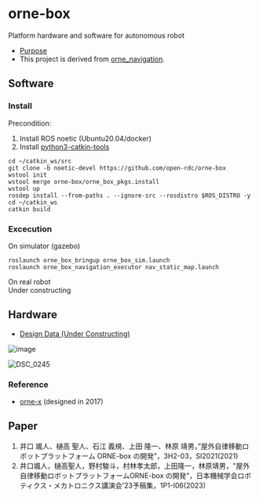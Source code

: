 # orne-box
Platform hardware and software for autonomous robot

* [Purpose](https://github.com/open-rdc/orne_box/wiki/Initial-Purpose)
* This project is derived from [orne_navigation](https://github.com/open-rdc/orne_navigation).

## Software
### Install
Precondition:  
1) Install ROS noetic (Ubuntu20.04/docker)  
2) Install [python3-catkin-tools](https://github.com/open-rdc/orne-box/issues/79#issuecomment-1818041979)  

```
cd ~/catkin_ws/src
git clone -b noetic-devel https://github.com/open-rdc/orne-box
wstool init
wstool merge orne-box/orne_box_pkgs.install
wstool up
rosdep install --from-paths . --ignore-src --rosdistro $ROS_DISTRO -y
cd ~/catkin_ws
catkin build
```

### Excecution

On simulator (gazebo)  
```
roslaunch orne_box_bringup orne_box_sim.launch
roslaunch orne_box_navigation_executor nav_static_map.launch
```

On real robot  
Under constructing  

## Hardware
* [Design Data (Under Constructing)](https://drive.google.com/drive/folders/1FTzKjHyfmug_UDPVUtk7wh9Z_zvEPqiV?usp=sharing)

![image](https://user-images.githubusercontent.com/5755200/76318342-eb89c780-6320-11ea-900b-02a052fb53ae.png)

![DSC_0245](https://user-images.githubusercontent.com/5755200/80554308-b0923f00-8a07-11ea-80c8-d2e2097a1d2a.jpg)

### Reference
* [orne-x](https://drive.google.com/drive/folders/1ViINGsmbruIFg-iK9aN-tVQHTLGuMvhR?usp=sharing) (designed in 2017)

## Paper
1) 井口 颯人、樋高 聖人、石江 義規、上田 隆一、林原 靖男，”屋外自律移動ロボットプラットフォーム ORNE-box の開発”，3H2-03，SI2021(2021)
2) 井口颯人，樋高聖人，野村駿斗，村林孝太郎，上田隆一，林原靖男，"屋外自律移動ロボットプラットフォームORNE-box の開発"，日本機械学会ロボティクス・メカトロニクス講演会'23予稿集，1P1-I06(2023)
